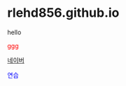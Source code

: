 # rlehd856.github.io
<style type="text/css">
.test {
  color:blue;
}
</style>

hello
<div style="color:red;">ggg</div>

<a href="https://www.naver.com">네이버</a>

<div class="test">연습</div>
